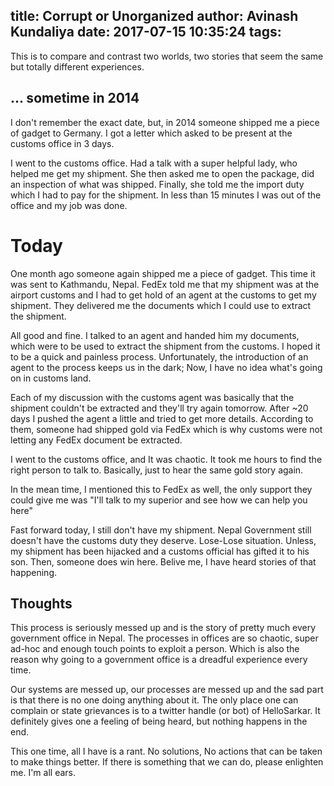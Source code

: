 title: Corrupt or Unorganized
author: Avinash Kundaliya
date: 2017-07-15 10:35:24
tags:
---
This is to compare and contrast two worlds, two stories that seem the same but totally different experiences.

## ... sometime in 2014
I don't remember the exact date, but, in 2014 someone shipped me a piece of gadget to Germany. I got a letter which asked to be present at the customs office in 3 days.

I went to the customs office. Had a talk with a super helpful lady, who helped me get my shipment. She then asked me to open the package, did an inspection of what was shipped. Finally, she told me the import duty  which I had to pay for the shipment. In less than 15 minutes I was out of the office and my job was done.

# Today
One month ago someone again shipped me a piece of gadget. This time it was sent to Kathmandu, Nepal. FedEx told me that my shipment was at the airport customs and I had to get hold of an agent at the customs to get my shipment. They delivered me the documents which I could use to extract the shipment.

All good and fine. I talked to an agent and handed him my documents, which were to be used to extract the shipment from the customs. I hoped it to be a quick and painless process. Unfortunately, the introduction of an agent to the process keeps us in the dark; Now, I have no idea what's going on in customs land.

Each of my discussion with the customs agent was basically that the shipment couldn't be extracted and they'll try again tomorrow. After ~20 days I pushed the agent a little and tried to get more details. According to them, someone had shipped gold via FedEx which is why customs were not letting any FedEx document be extracted.

I went to the customs office, and It was chaotic. It took me hours to find the right person to talk to. Basically, just to hear the same gold story again.

In the mean time, I mentioned this to FedEx as well, the only support they could give me was "I'll talk to my superior and see how we can help you here"

Fast forward today, I still don't have my shipment. Nepal Government still doesn't have the customs duty they deserve. Lose-Lose situation. Unless, my shipment has been hijacked and a customs official has gifted it to his son. Then, someone does win here. Belive me, I have heard stories of that happening.

## Thoughts

This process is seriously messed up and is the story of pretty much every government office in Nepal. The processes in offices are so chaotic, super ad-hoc and enough touch points to exploit a person. Which is also the reason why going to a government office is a dreadful experience every time. 

Our systems are messed up, our processes are messed up and the sad part is that there is no one doing anything about it. The only place one can complain or state grievances is to a twitter handle (or bot) of HelloSarkar. It definitely gives one a feeling of being heard, but nothing happens in the end. 

This one time, all I have is a rant. No solutions, No actions that can be taken to make things better. If there is something that we can do, please enlighten me. I'm all ears.